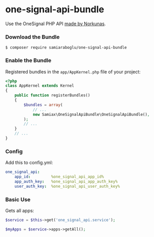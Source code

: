 # one-signal-api-bundle

Use the OneSignal PHP API [made by Norkunas](https://github.com/norkunas/onesignal-php-api).

### Download the Bundle

```console
$ composer require samiaraboglu/one-signal-api-bundle
```

### Enable the Bundle

Registered bundles in the `app/AppKernel.php` file of your project:

```php
<?php
class AppKernel extends Kernel
{
    public function registerBundles()
    {
        $bundles = array(
            // ...
            new Samiax\OneSignalApiBundle\OneSignalApiBundle(),
        );
        // ...
    }
    // ...
}
```

### Config
Add this to config.yml:

```yaml
one_signal_api:
    app_id:         %one_signal_api_app_id%
    app_auth_key:   %one_signal_api_app_auth_key%
    user_auth_key:  %one_signal_api_user_auth_key%
```

### Basic Use
Gets all apps:

```php
$service = $this->get('one_signal_api.service');

$myApps = $service->apps->getAll();
```